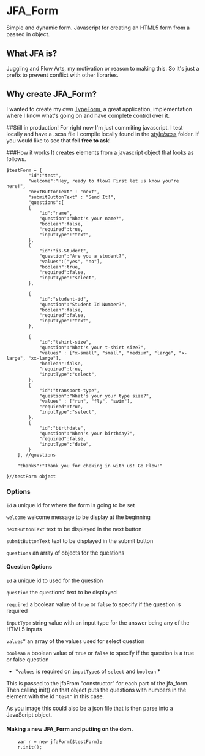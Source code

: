 # JFA_Form
Simple and dynamic form. Javascript for creating an HTML5 form from a passed in object.

## What JFA is?
Juggling and Flow Arts, my motivation or reason to making this. 
So it's just a prefix to prevent conflict with other libraries.

## Why create JFA_Form?
I wanted to create my own [TypeForm](https://www.typeform.com/), a great application, implementation where I know
what's going on and have complete control over it.

##Still in production!
For right now I'm just commiting javascript.
I test locally and have a .scss file I compile locally found in
the [style/scss](https://github.com/vlw0052/jfaForm/tree/master/style/scss) folder.
If you would like to see that **fell free to ask**!

###How it works
It creates elements from a javascript object that looks as follows.
```
$testForm = {
		"id":"test",
		"welcome":"Hey, ready to flow? First let us know you're here!",
		"nextButtonText" : "next",
		"submitButtonText" : "Send It!",
		"questions":[
		{
			"id":"name",
			"question":"What's your name?",
			"boolean":false,
			"required":true,
			"inputType":"text",
		},
		{
			"id":"is-Student",
			"question":"Are you a student?",
			"values":["yes", "no"],
			"boolean":true,
			"required":false,
			"inputType":"select",
		},

		{
			"id":"student-id",
			"question":"Student Id Number?",
			"boolean":false,
			"required":false,
			"inputType":"text",
		},

		{
			"id":"tshirt-size",
			"question":"What's your t-shirt size?",
			"values" : ["x-small", "small", "medium", "large", "x-large", "xx-large"],
			"boolean":false,
			"required":true,
			"inputType":"select",
		},
		{
			"id":"transport-type",
			"question":"What's your your type size?",
			"values" : ["run", "fly", "swim"],
			"required":true,
			"inputType":"select",
		},
		{
			"id":"birthdate",
			"question":"When's your birthday?",
			"required":false,
			"inputType":"date",
		}
	], //questions

	"thanks":"Thank you for cheking in with us! Go Flow!"

}//testForm object
```

### Options
``id`` a unique id for where the form is going to be set

``welcome`` welcome message to be display at the beginning

``nextButtonText`` text to be displayed in the next button

``submitButtonText`` text to be displayed in the submit button

``questions`` an array of objects for the questions



#### Question Options
``id`` a unique id to used for the question

``question`` the questions' text to be displayed

``required`` a boolean value of ``true`` or ``false`` to specify if the question is required

``inputType`` string value with an input type for the answer being any of the HTML5 inputs

``values``* an array of the values used for select question

``boolean`` a boolean value of ``true`` or ``false`` to specify if the question is a true or false question


* *``values`` is required on ``inputType``s of ``select`` and ``boolean`` *


This is passed to the jfaFrom "constructor" for each part of the jfa_form.
Then calling init() on that object puts the questions with numbers in the 
element with the id ``"test"`` in this case.

As you image this could also be a json file 
that is then parse into a JavaScript object.  


#### Making a new JFA_Form and putting on the dom.
```	
	var r = new jfaForm($testForm);	
	r.init();
```

